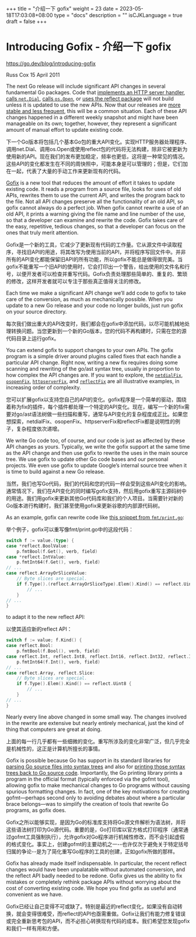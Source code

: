 +++
title = "介绍一下 gofix"
weight = 23
date = 2023-05-18T17:03:08+08:00
type = "docs"
description = ""
isCJKLanguage = true
draft = false
+++

# Introducing Gofix - 介绍一下 gofix

https://go.dev/blog/introducing-gofix

Russ Cox
15 April 2011

The next Go release will include significant API changes in several fundamental Go packages. Code that [implements an HTTP server handler](http://codereview.appspot.com/4239076), [calls `net.Dial`](http://codereview.appspot.com/4244055), [calls `os.Open`](http://codereview.appspot.com/4357052), or [uses the reflect package](http://codereview.appspot.com/4281055) will not build unless it is updated to use the new APIs. Now that our releases are [more stable and less frequent](https://blog.golang.org/2011/03/go-becomes-more-stable.html), this will be a common situation. Each of these API changes happened in a different weekly snapshot and might have been manageable on its own; together, however, they represent a significant amount of manual effort to update existing code.

下一个Go版本将包括几个基本Go包的重大API变化。实现HTTP服务器处理程序、调用net.Dial、调用os.Open或使用reflect包的代码将无法构建，除非它被更新为使用新的API。现在我们的发布更加稳定，频率也更低，这将是一种常见的情况。这些API的变化都发生在不同的周快照中，可能本身是可以管理的；但是，它们加在一起，代表了大量的手动工作来更新现有的代码。

[Gofix](https://go.dev/cmd/fix/) is a new tool that reduces the amount of effort it takes to update existing code. It reads a program from a source file, looks for uses of old APIs, rewrites them to use the current API, and writes the program back to the file. Not all API changes preserve all the functionality of an old API, so gofix cannot always do a perfect job. When gofix cannot rewrite a use of an old API, it prints a warning giving the file name and line number of the use, so that a developer can examine and rewrite the code. Gofix takes care of the easy, repetitive, tedious changes, so that a developer can focus on the ones that truly merit attention.

Gofix是一个新的工具，它减少了更新现有代码的工作量。它从源文件中读取程序，寻找旧API的用途，将其改写为使用当前的API，并将程序写回文件中。并非所有的API变化都能保留旧API的所有功能，所以gofix不能总是做得很完美。当gofix不能重写一个旧API的使用时，它会打印出一个警告，给出使用的文件名和行号，以便开发者可以检查并重写代码。Gofix负责处理那些简单的、重复的、繁琐的修改，这样开发者就可以专注于那些真正值得关注的修改。

Each time we make a significant API change we’ll add code to gofix to take care of the conversion, as much as mechanically possible. When you update to a new Go release and your code no longer builds, just run gofix on your source directory.

每次我们做出重大的API改变时，我们都会在gofix中添加代码，以尽可能机械地处理转换问题。当您更新到一个新的Go版本，您的代码不再构建时，只需在您的源代码目录上运行gofix。

You can extend gofix to support changes to your own APIs. The gofix program is a simple driver around plugins called fixes that each handle a particular API change. Right now, writing a new fix requires doing some scanning and rewriting of the go/ast syntax tree, usually in proportion to how complex the API changes are. If you want to explore, the [`netdialFix`](https://go.googlesource.com/go/+/go1/src/cmd/fix/netdial.go), [`osopenFix`](https://go.googlesource.com/go/+/go1/src/cmd/fix/osopen.go), [`httpserverFix`](https://go.googlesource.com/go/+/go1/src/cmd/fix/httpserver.go), and [`reflectFix`](https://go.googlesource.com/go/+/go1/src/cmd/fix/reflect.go) are all illustrative examples, in increasing order of complexity.

您可以扩展gofix以支持您自己的API的变化。gofix程序是一个简单的驱动，围绕着称为fix的插件，每个插件都处理一个特定的API变化。现在，编写一个新的fix需要对go/ast语法树做一些扫描和重写，通常与API变化的复杂程度成正比。如果您想探索，netdialFix、osopenFix、httpserverFix和reflectFix都是说明性的例子，复杂程度依次递增。

We write Go code too, of course, and our code is just as affected by these API changes as yours. Typically, we write the gofix support at the same time as the API change and then use gofix to rewrite the uses in the main source tree. We use gofix to update other Go code bases and our personal projects. We even use gofix to update Google’s internal source tree when it is time to build against a new Go release.

当然，我们也写Go代码，我们的代码和您的代码一样会受到这些API变化的影响。通常情况下，我们在API变化的同时编写gofix支持，然后用gofix重写主源码树中的用途。我们用gofix来更新其他Go代码库和我们的个人项目。当需要针对新的Go版本进行构建时，我们甚至使用gofix来更新谷歌的内部源代码树。

As an example, gofix can rewrite code like [this snippet from `fmt/print.go`](http://codereview.appspot.com/4353043/diff/10001/src/pkg/fmt/print.go#newcode657):

举个例子，gofix可以重写像fmt/print.go中的这段代码：

```go
switch f := value.(type) {
case *reflect.BoolValue:
    p.fmtBool(f.Get(), verb, field)
case *reflect.IntValue:
    p.fmtInt64(f.Get(), verb, field)
// ...
case reflect.ArrayOrSliceValue:
    // Byte slices are special.
    if f.Type().(reflect.ArrayOrSliceType).Elem().Kind() == reflect.Uint8 {
        // ...
    }
// ...
}
```

to adapt it to the new reflect API:

以使其适应新的reflect API：

```go
switch f := value; f.Kind() {
case reflect.Bool:
    p.fmtBool(f.Bool(), verb, field)
case reflect.Int, reflect.Int8, reflect.Int16, reflect.Int32, reflect.Int64:
    p.fmtInt64(f.Int(), verb, field)
// ...
case reflect.Array, reflect.Slice:
    // Byte slices are special.
    if f.Type().Elem().Kind() == reflect.Uint8 {
        // ...
    }
// ...
}
```

Nearly every line above changed in some small way. The changes involved in the rewrite are extensive but nearly entirely mechanical, just the kind of thing that computers are great at doing.

上面的每一行几乎都有一些细微的变化。重写所涉及的变化非常广泛，但几乎完全是机械性的，这正是计算机所擅长的事情。

Gofix is possible because Go has support in its standard libraries for [parsing Go source files into syntax trees](https://go.dev/pkg/go/parser) and also for [printing those syntax trees back to Go source code](https://go.dev/pkg/go/printer). Importantly, the Go printing library prints a program in the official format (typically enforced via the gofmt tool), allowing gofix to make mechanical changes to Go programs without causing spurious formatting changes. In fact, one of the key motivations for creating gofmt—perhaps second only to avoiding debates about where a particular brace belongs—was to simplify the creation of tools that rewrite Go programs, as gofix does.

Gofix之所以能够实现，是因为Go的标准库支持将Go源文件解析为语法树，并将这些语法树打印为Go源代码。重要的是，Go打印库以官方格式打印程序（通常通过gofmt工具强制执行），允许gofix对Go程序进行机械性修改，而不会引起虚假的格式变化。事实上，创建gofmt的主要动机之一--也许仅次于避免关于特定括号归属的争论--是为了简化重写Go程序的工具的创建，正如gofix所做的那样。

Gofix has already made itself indispensable. In particular, the recent reflect changes would have been unpalatable without automated conversion, and the reflect API badly needed to be redone. Gofix gives us the ability to fix mistakes or completely rethink package APIs without worrying about the cost of converting existing code. We hope you find gofix as useful and convenient as we have.

Gofix已经让自己变得不可或缺了。特别是最近的reflect变化，如果没有自动转换，就会变得很难受，而reflect的API也亟需重做。Gofix让我们有能力修复错误或完全重新思考包的API，而不必担心转换现有代码的成本。我们希望您发现gofix和我们一样有用和方便。
